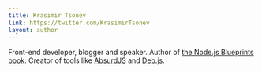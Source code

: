 ```yaml
---
title: Krasimir Tsonev
link: https://twitter.com/KrasimirTsonev
layout: author
---
```


Front-end developer, blogger and speaker. Author of [the Node.js Blueprints book](http://nodejs.krasimirtsonev.com/). Creator of tools like [AbsurdJS](http://absurdjs.com/) and [Deb.js](https://github.com/krasimir/deb.js).
